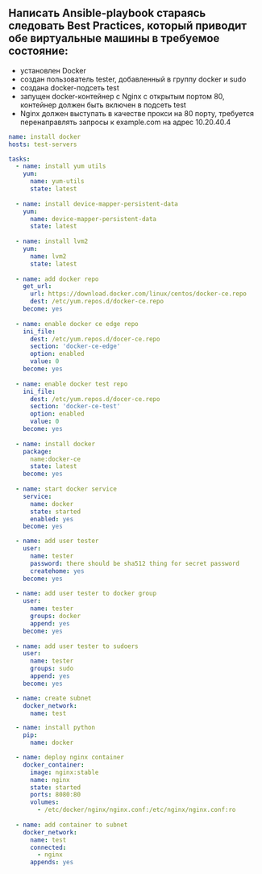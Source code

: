 <h2>Написать Ansible-playbook стараясь следовать Best Practices, который приводит обе виртуальные машины в требуемое состояние:</h2>
<ul>
  <li>установлен Docker</li>
  <li>создан пользователь tester, добавленный в группу docker и sudo</li>
  <li>создана docker-подсеть test</li>
  <li>запущен docker-контейнер с Nginx с открытым портом 80, контейнер должен быть включен в подсеть test</li>
  <li>Nginx должен выступать в качестве прокси на 80 порту, требуется перенаправлять запросы к example.com на адрес 10.20.40.4</li>
</ul>

```yaml
name: install docker
hosts: test-servers

tasks:
  - name: install yum utils
    yum:
      name: yum-utils
      state: latest
      
  - name: install device-mapper-persistent-data
    yum:
      name: device-mapper-persistent-data
      state: latest
      
  - name: install lvm2
    yum:
      name: lvm2
      state: latest
      
  - name: add docker repo
    get_url:
      url: https://download.docker.com/linux/centos/docker-ce.repo
      dest: /etc/yum.repos.d/docker-ce.repo
    become: yes
    
  - name: enable docker ce edge repo
    ini_file:
      dest: /etc/yum.repos.d/docer-ce.repo
      section: 'docker-ce-edge'
      option: enabled
      value: 0
    become: yes
    
  - name: enable docker test repo
    ini_file: 
      dest: /etc/yum.repos.d/docer-ce.repo
      section: 'docker-ce-test'
      option: enabled
      value: 0
    become: yes
    
  - name: install docker
    package: 
      name:docker-ce
      state: latest
    become: yes
    
  - name: start docker service
    service: 
      name: docker
      state: started
      enabled: yes
    become: yes
```

```yaml
  - name: add user tester  
    user:
      name: tester
      password: there should be sha512 thing for secret password
      createhome: yes
    become: yes      
    
  - name: add user tester to docker group
    user:
      name: tester
      groups: docker
      append: yes
    become: yes
    
  - name: add user tester to sudoers
    user:
      name: tester
      groups: sudo
      append: yes
    become: yes
```

```yaml
  - name: create subnet
    docker_network:
      name: test
```

```yaml
  - name: install python
    pip:
      name: docker
```

```yaml
  - name: deploy nginx container
    docker_container: 
      image: nginx:stable
      name: nginx
      state: started
      ports: 8080:80
      volumes: 
        - /etc/docker/nginx/nginx.conf:/etc/nginx/nginx.conf:ro
  
  - name: add container to subnet
    docker_network:
      name: test
      connected: 
        - nginx
      appends: yes
```
